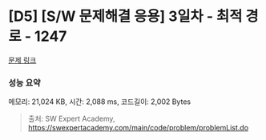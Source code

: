 # [D5] [S/W 문제해결 응용] 3일차 - 최적 경로 - 1247 

[문제 링크](https://swexpertacademy.com/main/code/problem/problemDetail.do?contestProbId=AV15OZ4qAPICFAYD) 

### 성능 요약

메모리: 21,024 KB, 시간: 2,088 ms, 코드길이: 2,002 Bytes



> 출처: SW Expert Academy, https://swexpertacademy.com/main/code/problem/problemList.do